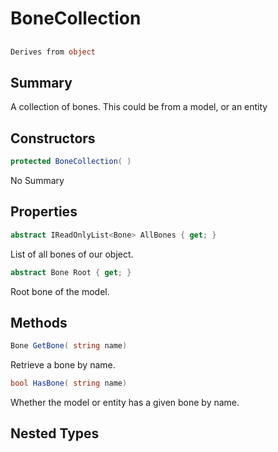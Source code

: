 # BoneCollection

## 
```c#
Derives from object
```

## Summary

A collection of bones. This could be from a model, or an entity
## Constructors

```c#
protected BoneCollection( ) 
```
No Summary
## Properties

```c#
abstract IReadOnlyList<Bone> AllBones { get; } 
```
List of all bones of our object.
```c#
abstract Bone Root { get; } 
```
Root bone of the model.
## Methods

```c#
Bone GetBone( string name) 
```
Retrieve a bone by name.
```c#
bool HasBone( string name) 
```
Whether the model or entity has a given bone by name.
## Nested Types

